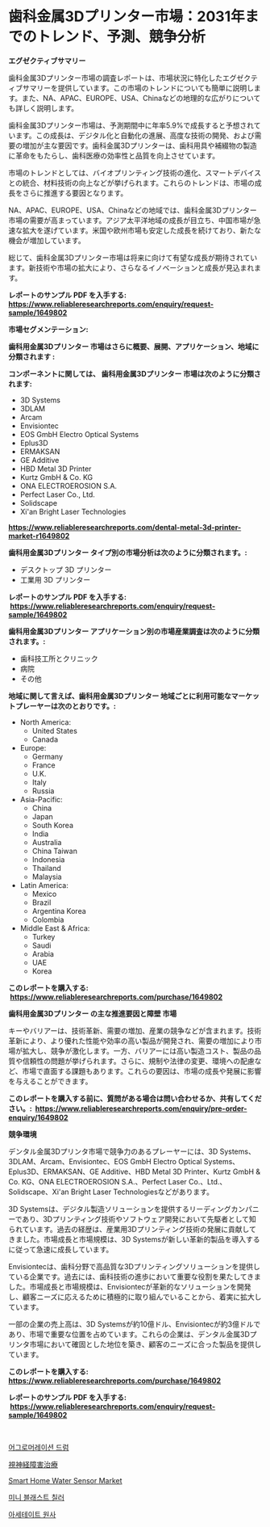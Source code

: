 <p><h1>歯科金属3Dプリンター市場：2031年までのトレンド、予測、競争分析</h1></p><p><strong>エグゼクティブサマリー</strong></p>
<p><p>歯科金属3Dプリンター市場の調査レポートは、市場状況に特化したエグゼクティブサマリーを提供しています。この市場のトレンドについても簡単に説明します。また、NA、APAC、EUROPE、USA、Chinaなどの地理的な広がりについても詳しく説明します。</p><p>歯科金属3Dプリンター市場は、予測期間中に年率5.9%で成長すると予想されています。この成長は、デジタル化と自動化の進展、高度な技術の開発、および需要の増加が主な要因です。歯科金属3Dプリンターは、歯科用具や補綴物の製造に革命をもたらし、歯科医療の効率性と品質を向上させています。</p><p>市場のトレンドとしては、バイオプリンティング技術の進化、スマートデバイスとの統合、材料技術の向上などが挙げられます。これらのトレンドは、市場の成長をさらに推進する要因となります。</p><p>NA、APAC、EUROPE、USA、Chinaなどの地域では、歯科金属3Dプリンター市場の需要が高まっています。アジア太平洋地域の成長が目立ち、中国市場が急速な拡大を遂げています。米国や欧州市場も安定した成長を続けており、新たな機会が増加しています。</p><p>総じて、歯科金属3Dプリンター市場は将来に向けて有望な成長が期待されています。新技術や市場の拡大により、さらなるイノベーションと成長が見込まれます。</p></p>
<p><strong>レポートのサンプル PDF を入手する: <a href="https://www.reliableresearchreports.com/enquiry/request-sample/1649802">https://www.reliableresearchreports.com/enquiry/request-sample/1649802</a></strong></p>
<p><strong>市場セグメンテーション:</strong></p>
<p><strong> 歯科用金属3Dプリンター 市場はさらに概要、展開、アプリケーション、地域に分類されます :</strong></p>
<p><strong>コンポーネントに関しては、 歯科用金属3Dプリンター 市場は次のように分類されます: &nbsp;</strong></p>
<p><ul><li>3D Systems</li><li>3DLAM</li><li>Arcam</li><li>Envisiontec</li><li>EOS GmbH Electro Optical Systems</li><li>Eplus3D</li><li>ERMAKSAN</li><li>GE Additive</li><li>HBD Metal 3D Printer</li><li>Kurtz GmbH & Co. KG</li><li>ONA ELECTROEROSION S.A.</li><li>Perfect Laser Co., Ltd.</li><li>Solidscape</li><li>Xi'an Bright Laser Technologies</li></ul></p>
<p><strong><a href="https://www.reliableresearchreports.com/dental-metal-3d-printer-market-r1649802">https://www.reliableresearchreports.com/dental-metal-3d-printer-market-r1649802</a></strong></p>
<p><strong> 歯科用金属3Dプリンター タイプ別の市場分析は次のように分類されます。:</strong></p>
<p><ul><li>デスクトップ 3D プリンター</li><li>工業用 3D プリンター</li></ul></p>
<p><strong>レポートのサンプル PDF を入手する: &nbsp;<a href="https://www.reliableresearchreports.com/enquiry/request-sample/1649802">https://www.reliableresearchreports.com/enquiry/request-sample/1649802</a></strong></p>
<p><strong> 歯科用金属3Dプリンター アプリケーション別の市場産業調査は次のように分類されます。:</strong></p>
<p><ul><li>歯科技工所とクリニック</li><li>病院</li><li>その他</li></ul></p>
<p><strong>地域に関して言えば、歯科用金属3Dプリンター 地域ごとに利用可能なマーケットプレーヤーは次のとおりです。:</strong></p>
<p><ul>
    <li>
        North America:
        <ul>
            <li>United States</li>
            <li>Canada</li>
        </ul>
    </li>
    <li>
        Europe:
        <ul>
            <li>Germany</li>
            <li>France</li>
            <li>U.K.</li>
            <li>Italy</li>
            <li>Russia</li>
        </ul>
    </li>
    <li>
        Asia-Pacific:
        <ul>
            <li>China</li>
            <li>Japan</li>
            <li>South Korea</li>
            <li>India</li>
            <li>Australia</li>
            <li>China Taiwan</li>
            <li>Indonesia</li>
            <li>Thailand</li>
            <li>Malaysia</li>
        </ul>
    </li>
    <li>
        Latin America:
        <ul>
            <li>Mexico</li>
            <li>Brazil</li>
            <li>Argentina Korea</li>
            <li>Colombia</li>
        </ul>
    </li>
    <li>
        Middle East & Africa:
        <ul>
            <li>Turkey</li>
            <li>Saudi</li>
            <li>Arabia</li>
            <li>UAE</li>
            <li>Korea</li>
        </ul>
    </li>
    </ul></p>
<p><strong>このレポートを購入する: &nbsp;<a href="https://www.reliableresearchreports.com/purchase/1649802">https://www.reliableresearchreports.com/purchase/1649802</a></strong></p>
<p><strong>歯科用金属3Dプリンター の主な推進要因と障壁 市場</strong></p>
<p><p>キーやバリアーは、技術革新、需要の増加、産業の競争などが含まれます。技術革新により、より優れた性能や効率の高い製品が開発され、需要の増加により市場が拡大し、競争が激化します。一方、バリアーには高い製造コスト、製品の品質や信頼性の問題が挙げられます。さらに、規制や法律の変更、環境への配慮など、市場で直面する課題もあります。これらの要因は、市場の成長や発展に影響を与えることができます。</p></p>
<p><strong>このレポートを購入する前に、質問がある場合は問い合わせるか、共有してください。:&nbsp; <a href="https://www.reliableresearchreports.com/enquiry/pre-order-enquiry/1649802">https://www.reliableresearchreports.com/enquiry/pre-order-enquiry/1649802</a></strong></p>
<p><strong>競争環境</strong></p>
<p><p>デンタル金属3Dプリンタ市場で競争力のあるプレーヤーには、3D Systems、3DLAM、Arcam、Envisiontec、EOS GmbH Electro Optical Systems、Eplus3D、ERMAKSAN、GE Additive、HBD Metal 3D Printer、Kurtz GmbH & Co. KG、ONA ELECTROEROSION S.A.、Perfect Laser Co.、Ltd.、Solidscape、Xi'an Bright Laser Technologiesなどがあります。</p><p>3D Systemsは、デジタル製造ソリューションを提供するリーディングカンパニーであり、3Dプリンティング技術やソフトウェア開発において先駆者として知られています。過去の経歴は、産業用3Dプリンティング技術の発展に貢献してきました。市場成長と市場規模は、3D Systemsが新しい革新的製品を導入するに従って急速に成長しています。</p><p>Envisiontecは、歯科分野で高品質な3Dプリンティングソリューションを提供している企業です。過去には、歯科技術の進歩において重要な役割を果たしてきました。市場成長と市場規模は、Envisiontecが革新的なソリューションを開発し、顧客ニーズに応えるために積極的に取り組んでいることから、着実に拡大しています。</p><p>一部の企業の売上高は、3D Systemsが約10億ドル、Envisiontecが約3億ドルであり、市場で重要な位置を占めています。これらの企業は、デンタル金属3Dプリンタ市場において確固とした地位を築き、顧客のニーズに合った製品を提供しています。</p></p>
<p><strong>このレポートを購入する: &nbsp; <a href="https://www.reliableresearchreports.com/purchase/1649802">https://www.reliableresearchreports.com/purchase/1649802</a></strong></p>
<p><strong>レポートのサンプル PDF を入手する: &nbsp;<a href="https://www.reliableresearchreports.com/enquiry/request-sample/1649802">https://www.reliableresearchreports.com/enquiry/request-sample/1649802</a></strong><strong></strong></p>
<p>&nbsp;</p>
<p><p><a href="https://github.com/Elenrrera7685/Market-Research-Report-List-1/blob/main/719794126364.md">어그로머레이션 드럼</a></p><p><a href="https://medium.com/@freedayundt2023/%E8%A6%96%E7%A5%9E%E7%B5%8C%E9%9A%9C%E5%AE%B3%E3%81%AE%E6%B2%BB%E7%99%82%E5%B8%82%E5%A0%B4%E3%82%B7%E3%82%A7%E3%82%A2%E3%81%AE%E9%80%B2%E5%8C%96%E3%81%A8%E5%B8%82%E5%A0%B4%E6%88%90%E9%95%B7%E3%83%88%E3%83%AC%E3%83%B3%E3%83%892024%E5%B9%B4-2031%E5%B9%B4-3ee897e44b3e">視神経障害治療</a></p><p><a href="https://github.com/Whitneyboyettebo9kiw7yr13/Market-Research-Report-List-2/blob/main/smart-home-water-sensor-market.md">Smart Home Water Sensor Market</a></p><p><a href="https://github.com/sammyUltyylrich9067856/Market-Research-Report-List-1/blob/main/188882726365.md">미니 블래스트 칠러</a></p><p><a href="https://medium.com/@gunnerolson2022/%EC%95%84%EC%84%B8%ED%85%8C%EC%9D%B4%ED%8A%B8-%EC%8B%A4%EC%97%85-%EC%8B%9C%EC%9E%A5%EC%9D%80-%EC%8B%9C%EC%9E%A5-%EC%A0%90%EC%9C%A0%EC%9C%A8-%ED%81%AC%EA%B8%B0-%EB%B0%8F-2031%EB%85%84%EA%B9%8C%EC%A7%80-%EC%98%88%EC%83%81%EB%90%9C-%EC%98%88%EC%B8%A1%EC%97%90-%EC%A7%91%EC%A4%91%ED%95%A9%EB%8B%88%EB%8B%A4-4444e8b22b55">아세테이트 원사</a></p></p>